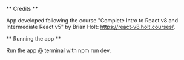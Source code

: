 ** Credits **

App developed following the course "Complete Intro to React v8
and Intermediate React v5" by Brian Holt: https://react-v8.holt.courses/.

** Running the app **

Run the app @ terminal with npm run dev.